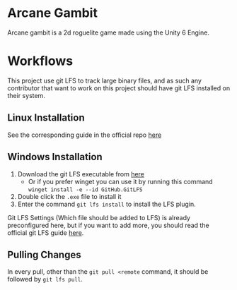 # Arcane Gambit
Arcane gambit is a 2d roguelite game made using the Unity 6 Engine.

# Workflows
This project use git LFS to track large binary files, and as such any contributor that want to work on this project should have git LFS installed on their system.

## Linux Installation
See the corresponding guide in the official repo [here](https://github.com/git-lfs/git-lfs/blob/main/INSTALLING.md)

## Windows Installation
1. Download the git LFS executable from [here](https://git-lfs.com/)
    - Or if you prefer winget you can use it by running this command `winget install -e --id GitHub.GitLFS`
2. Double click the `.exe` file to install it
3. Enter the command `git lfs install` to install the LFS plugin.

Git LFS Settings (Which file should be added to LFS) is already preconfigured here, but if you want to add more, you should read the official git LFS guide [here](https://git-lfs.com/).

## Pulling Changes
In every pull, other than the `git pull <remote` command, it should be followed by `git lfs pull`.